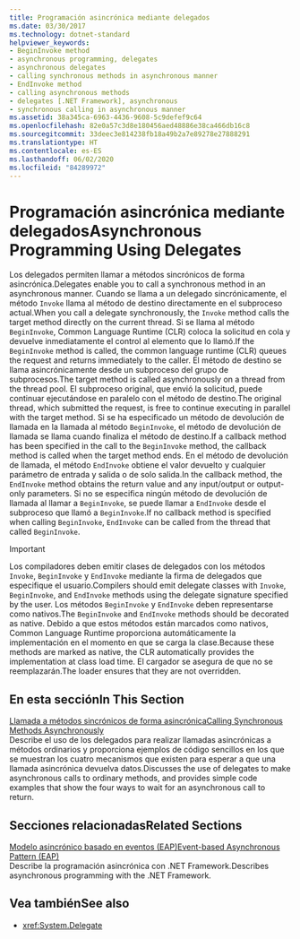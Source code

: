 ```yaml
---
title: Programación asincrónica mediante delegados
ms.date: 03/30/2017
ms.technology: dotnet-standard
helpviewer_keywords:
- BeginInvoke method
- asynchronous programming, delegates
- asynchronous delegates
- calling synchronous methods in asynchronous manner
- EndInvoke method
- calling asynchronous methods
- delegates [.NET Framework], asynchronous
- synchronous calling in asynchronous manner
ms.assetid: 38a345ca-6963-4436-9608-5c9defef9c64
ms.openlocfilehash: 82e0a57c3d8e180456aed48886e38ca466db16c8
ms.sourcegitcommit: 33deec3e814238fb18a49b2a7e89278e27888291
ms.translationtype: HT
ms.contentlocale: es-ES
ms.lasthandoff: 06/02/2020
ms.locfileid: "84289972"
---
```

# <a name="asynchronous-programming-using-delegates"></a><span data-ttu-id="01ab2-102">Programación asincrónica mediante delegados</span><span class="sxs-lookup"><span data-stu-id="01ab2-102">Asynchronous Programming Using Delegates</span></span>
<span data-ttu-id="01ab2-103">Los delegados permiten llamar a métodos sincrónicos de forma asincrónica.</span><span class="sxs-lookup"><span data-stu-id="01ab2-103">Delegates enable you to call a synchronous method in an asynchronous manner.</span></span> <span data-ttu-id="01ab2-104">Cuando se llama a un delegado sincrónicamente, el método `Invoke` llama al método de destino directamente en el subproceso actual.</span><span class="sxs-lookup"><span data-stu-id="01ab2-104">When you call a delegate synchronously, the `Invoke` method calls the target method directly on the current thread.</span></span> <span data-ttu-id="01ab2-105">Si se llama al método `BeginInvoke`, Common Language Runtime (CLR) coloca la solicitud en cola y devuelve inmediatamente el control al elemento que lo llamó.</span><span class="sxs-lookup"><span data-stu-id="01ab2-105">If the `BeginInvoke` method is called, the common language runtime (CLR) queues the request and returns immediately to the caller.</span></span> <span data-ttu-id="01ab2-106">El método de destino se llama asincrónicamente desde un subproceso del grupo de subprocesos.</span><span class="sxs-lookup"><span data-stu-id="01ab2-106">The target method is called asynchronously on a thread from the thread pool.</span></span> <span data-ttu-id="01ab2-107">El subproceso original, que envió la solicitud, puede continuar ejecutándose en paralelo con el método de destino.</span><span class="sxs-lookup"><span data-stu-id="01ab2-107">The original thread, which submitted the request, is free to continue executing in parallel with the target method.</span></span> <span data-ttu-id="01ab2-108">Si se ha especificado un método de devolución de llamada en la llamada al método `BeginInvoke`, el método de devolución de llamada se llama cuando finaliza el método de destino.</span><span class="sxs-lookup"><span data-stu-id="01ab2-108">If a callback method has been specified in the call to the `BeginInvoke` method, the callback method is called when the target method ends.</span></span> <span data-ttu-id="01ab2-109">En el método de devolución de llamada, el método `EndInvoke` obtiene el valor devuelto y cualquier parámetro de entrada y salida o de solo salida.</span><span class="sxs-lookup"><span data-stu-id="01ab2-109">In the callback method, the `EndInvoke` method obtains the return value and any input/output or output-only parameters.</span></span> <span data-ttu-id="01ab2-110">Si no se especifica ningún método de devolución de llamada al llamar a `BeginInvoke`, se puede llamar a `EndInvoke` desde el subproceso que llamó a `BeginInvoke`.</span><span class="sxs-lookup"><span data-stu-id="01ab2-110">If no callback method is specified when calling `BeginInvoke`, `EndInvoke` can be called from the thread that called `BeginInvoke`.</span></span>  
  
> [!IMPORTANT]
> <span data-ttu-id="01ab2-111">Los compiladores deben emitir clases de delegados con los métodos `Invoke`, `BeginInvoke` y `EndInvoke` mediante la firma de delegados que especifique el usuario.</span><span class="sxs-lookup"><span data-stu-id="01ab2-111">Compilers should emit delegate classes with `Invoke`, `BeginInvoke`, and `EndInvoke` methods using the delegate signature specified by the user.</span></span> <span data-ttu-id="01ab2-112">Los métodos `BeginInvoke` y `EndInvoke` deben representarse como nativos.</span><span class="sxs-lookup"><span data-stu-id="01ab2-112">The `BeginInvoke` and `EndInvoke` methods should be decorated as native.</span></span> <span data-ttu-id="01ab2-113">Debido a que estos métodos están marcados como nativos, Common Language Runtime proporciona automáticamente la implementación en el momento en que se carga la clase.</span><span class="sxs-lookup"><span data-stu-id="01ab2-113">Because these methods are marked as native, the CLR automatically provides the implementation at class load time.</span></span> <span data-ttu-id="01ab2-114">El cargador se asegura de que no se reemplazarán.</span><span class="sxs-lookup"><span data-stu-id="01ab2-114">The loader ensures that they are not overridden.</span></span>  
  
## <a name="in-this-section"></a><span data-ttu-id="01ab2-115">En esta sección</span><span class="sxs-lookup"><span data-stu-id="01ab2-115">In This Section</span></span>  
 [<span data-ttu-id="01ab2-116">Llamada a métodos sincrónicos de forma asincrónica</span><span class="sxs-lookup"><span data-stu-id="01ab2-116">Calling Synchronous Methods Asynchronously</span></span>](calling-synchronous-methods-asynchronously.md)  
 <span data-ttu-id="01ab2-117">Describe el uso de los delegados para realizar llamadas asincrónicas a métodos ordinarios y proporciona ejemplos de código sencillos en los que se muestran los cuatro mecanismos que existen para esperar a que una llamada asincrónica devuelva datos.</span><span class="sxs-lookup"><span data-stu-id="01ab2-117">Discusses the use of delegates to make asynchronous calls to ordinary methods, and provides simple code examples that show the four ways to wait for an asynchronous call to return.</span></span>  
  
## <a name="related-sections"></a><span data-ttu-id="01ab2-118">Secciones relacionadas</span><span class="sxs-lookup"><span data-stu-id="01ab2-118">Related Sections</span></span>  
 [<span data-ttu-id="01ab2-119">Modelo asincrónico basado en eventos (EAP)</span><span class="sxs-lookup"><span data-stu-id="01ab2-119">Event-based Asynchronous Pattern (EAP)</span></span>](event-based-asynchronous-pattern-eap.md)  
 <span data-ttu-id="01ab2-120">Describe la programación asincrónica con .NET Framework.</span><span class="sxs-lookup"><span data-stu-id="01ab2-120">Describes asynchronous programming with the .NET Framework.</span></span>  
  
## <a name="see-also"></a><span data-ttu-id="01ab2-121">Vea también</span><span class="sxs-lookup"><span data-stu-id="01ab2-121">See also</span></span>

- <xref:System.Delegate>
